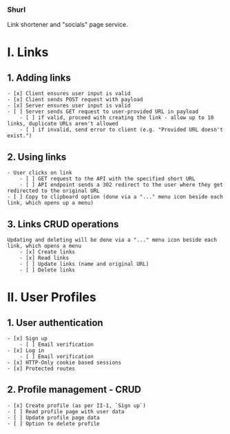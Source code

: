 ### Shurl

Link shortener and "socials" page service.

# I. Links

## 1. Adding links

    - [x] Client ensures user input is valid
    - [x] Client sends POST request with payload
    - [x] Server ensures user input is valid
    - [ ] Server sends GET request to user-provided URL in payload
        - [ ] if valid, proceed with creating the link - allow up to 10 links, duplicate URLs aren't allowed
        - [ ] if invalid, send error to client (e.g. "Provided URL doesn't exist.")

## 2. Using links

    - User clicks on link
        - [ ] GET request to the API with the specified short URL
        - [ ] API endpoint sends a 302 redirect to the user where they get redirected to the original URL
    - [ ] Copy to clipboard option (done via a "..." menu icon beside each link, which opens up a menu)

## 3. Links CRUD operations

    Updating and deleting will be done via a "..." menu icon beside each link, which opens a menu
        - [x] Create links
        - [x] Read links
        - [ ] Update links (name and original URL)
        - [ ] Delete links

# II. User Profiles

## 1. User authentication

    - [x] Sign up
        - [ ] Email verification
    - [x] Log in
        - [ ] Email verification
    - [x] HTTP-Only cookie based sessions
    - [x] Protected routes

## 2. Profile management - CRUD

    - [x] Create profile (as per II-1, `Sign up`)
    - [ ] Read profile page with user data
    - [ ] Update profile page data
    - [ ] Option to delete profile
